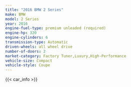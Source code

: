 ```yaml
---
title: "2016 BMW 2 Series"
make: BMW
model: 2 Series
year: 2016
engine-fuel-type: premium unleaded (required)
engine-hp: 320
engine-cylinders: 6
transmission-type: Automatic
driven-wheels: all wheel drive
number-of-doors: 2
market-category: Factory Tuner,Luxury,High-Performance
vehicle-size: Compact
vehicle-style: Coupe
---
```


{{< car_info >}}
